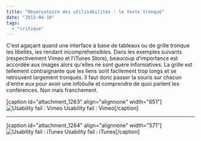 ```yaml
---
title: "Observatoire des utilisabilités : le texte tronqué"
date: "2013-04-10"
tags: 
  - "critique"
---
```


C'est agaçant quand une interface à base de tableaux ou de grille tronque les libellés, les rendant incompréhensibles. Dans les exemples suivants (respectivement Vimeo et l'iTunes Store), beaucoup d'importance est accordée aux images alors qu'elles ne sont guère informatives. La grille est tellement contraignante que les liens sont facilement trop longs et se retrouvent largement tronqués. Il faut donc passer la souris sur chacun d'entre eux pour avoir une infobulle et comprendre de quoi parlent les conférences. Non mais franchement.

\[caption id="attachment\_1263" align="alignnone" width="651"\]![Usability fail : Vimeo](images/Usability-fail-Vimeo2.jpg) Usability fail : Vimeo\[/caption\]

* * *

\[caption id="attachment\_1264" align="alignnone" width="571"\]![Usability fail : iTunes](images/usability-fail-itunes2.png) Usability fail : iTunes\[/caption\]
